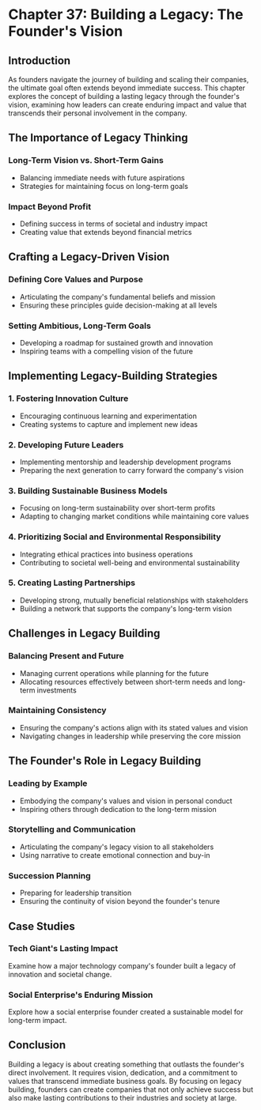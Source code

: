 # Chapter 37: Building a Legacy: The Founder's Vision

## Introduction

As founders navigate the journey of building and scaling their companies, the ultimate goal often extends beyond immediate success. This chapter explores the concept of building a lasting legacy through the founder's vision, examining how leaders can create enduring impact and value that transcends their personal involvement in the company.

## The Importance of Legacy Thinking

### Long-Term Vision vs. Short-Term Gains
- Balancing immediate needs with future aspirations
- Strategies for maintaining focus on long-term goals

### Impact Beyond Profit
- Defining success in terms of societal and industry impact
- Creating value that extends beyond financial metrics

## Crafting a Legacy-Driven Vision

### Defining Core Values and Purpose
- Articulating the company's fundamental beliefs and mission
- Ensuring these principles guide decision-making at all levels

### Setting Ambitious, Long-Term Goals
- Developing a roadmap for sustained growth and innovation
- Inspiring teams with a compelling vision of the future

## Implementing Legacy-Building Strategies

### 1. Fostering Innovation Culture
- Encouraging continuous learning and experimentation
- Creating systems to capture and implement new ideas

### 2. Developing Future Leaders
- Implementing mentorship and leadership development programs
- Preparing the next generation to carry forward the company's vision

### 3. Building Sustainable Business Models
- Focusing on long-term sustainability over short-term profits
- Adapting to changing market conditions while maintaining core values

### 4. Prioritizing Social and Environmental Responsibility
- Integrating ethical practices into business operations
- Contributing to societal well-being and environmental sustainability

### 5. Creating Lasting Partnerships
- Developing strong, mutually beneficial relationships with stakeholders
- Building a network that supports the company's long-term vision

## Challenges in Legacy Building

### Balancing Present and Future
- Managing current operations while planning for the future
- Allocating resources effectively between short-term needs and long-term investments

### Maintaining Consistency
- Ensuring the company's actions align with its stated values and vision
- Navigating changes in leadership while preserving the core mission

## The Founder's Role in Legacy Building

### Leading by Example
- Embodying the company's values and vision in personal conduct
- Inspiring others through dedication to the long-term mission

### Storytelling and Communication
- Articulating the company's legacy vision to all stakeholders
- Using narrative to create emotional connection and buy-in

### Succession Planning
- Preparing for leadership transition
- Ensuring the continuity of vision beyond the founder's tenure

## Case Studies

### Tech Giant's Lasting Impact
Examine how a major technology company's founder built a legacy of innovation and societal change.

### Social Enterprise's Enduring Mission
Explore how a social enterprise founder created a sustainable model for long-term impact.

## Conclusion

Building a legacy is about creating something that outlasts the founder's direct involvement. It requires vision, dedication, and a commitment to values that transcend immediate business goals. By focusing on legacy building, founders can create companies that not only achieve success but also make lasting contributions to their industries and society at large.
